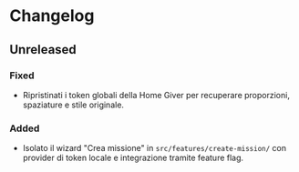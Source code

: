 # Changelog

## Unreleased

### Fixed
- Ripristinati i token globali della Home Giver per recuperare proporzioni, spaziature e stile originale.

### Added
- Isolato il wizard "Crea missione" in `src/features/create-mission/` con provider di token locale e integrazione tramite feature flag.
